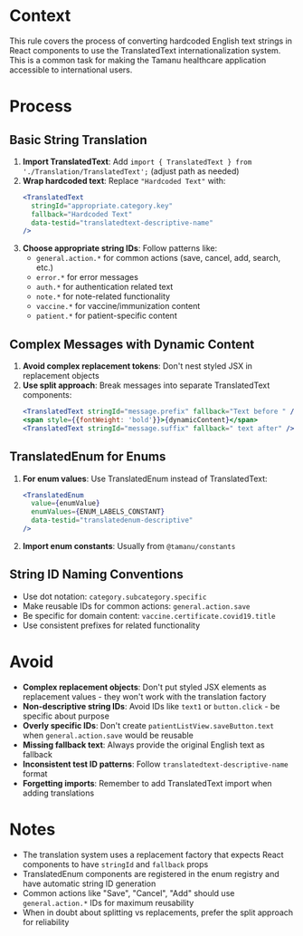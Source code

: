 # Context

This rule covers the process of converting hardcoded English text strings in React components to use the TranslatedText internationalization system. This is a common task for making the Tamanu healthcare application accessible to international users.

# Process

## Basic String Translation

1. **Import TranslatedText**: Add `import { TranslatedText } from './Translation/TranslatedText';` (adjust path as needed)
2. **Wrap hardcoded text**: Replace `"Hardcoded Text"` with:
   ```jsx
   <TranslatedText
     stringId="appropriate.category.key"
     fallback="Hardcoded Text"
     data-testid="translatedtext-descriptive-name"
   />
   ```
3. **Choose appropriate string IDs**: Follow patterns like:
   - `general.action.*` for common actions (save, cancel, add, search, etc.)
   - `error.*` for error messages
   - `auth.*` for authentication related text
   - `note.*` for note-related functionality
   - `vaccine.*` for vaccine/immunization content
   - `patient.*` for patient-specific content

## Complex Messages with Dynamic Content

1. **Avoid complex replacement tokens**: Don't nest styled JSX in replacement objects
2. **Use split approach**: Break messages into separate TranslatedText components:
   ```jsx
   <TranslatedText stringId="message.prefix" fallback="Text before " />
   <span style={{fontWeight: 'bold'}}>{dynamicContent}</span>
   <TranslatedText stringId="message.suffix" fallback=" text after" />
   ```

## TranslatedEnum for Enums

1. **For enum values**: Use TranslatedEnum instead of TranslatedText:
   ```jsx
   <TranslatedEnum
     value={enumValue}
     enumValues={ENUM_LABELS_CONSTANT}
     data-testid="translatedenum-descriptive"
   />
   ```
2. **Import enum constants**: Usually from `@tamanu/constants`

## String ID Naming Conventions

- Use dot notation: `category.subcategory.specific`
- Make reusable IDs for common actions: `general.action.save`
- Be specific for domain content: `vaccine.certificate.covid19.title`
- Use consistent prefixes for related functionality

# Avoid

- **Complex replacement objects**: Don't put styled JSX elements as replacement values - they won't work with the translation factory
- **Non-descriptive string IDs**: Avoid IDs like `text1` or `button.click` - be specific about purpose
- **Overly specific IDs**: Don't create `patientListView.saveButton.text` when `general.action.save` would be reusable
- **Missing fallback text**: Always provide the original English text as fallback
- **Inconsistent test ID patterns**: Follow `translatedtext-descriptive-name` format
- **Forgetting imports**: Remember to add TranslatedText import when adding translations

# Notes

- The translation system uses a replacement factory that expects React components to have `stringId` and `fallback` props
- TranslatedEnum components are registered in the enum registry and have automatic string ID generation
- Common actions like "Save", "Cancel", "Add" should use `general.action.*` IDs for maximum reusability
- When in doubt about splitting vs replacements, prefer the split approach for reliability
